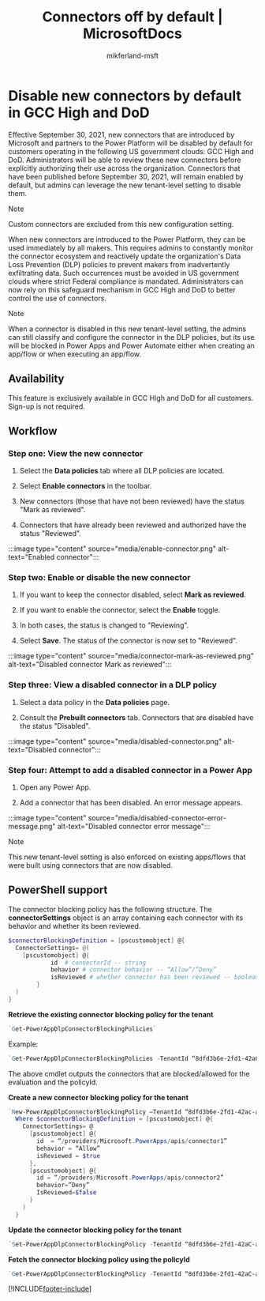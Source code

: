 ﻿---
title: "Connectors off by default | MicrosoftDocs"
description: Describes how the connectors are off by default for GCC High and DoD.
ms.service: power-platform
ms.component: pa-admin
ms.topic: conceptual
ms.date: 10/08/2021
ms.subservice: admin
author: mikferland-msft
ms.author: miferlan
ms.reviewer: jimholtz
contributors:
  - mikferland-msft
ms.custom: "admin-security"
search.audienceType: 
  - admin
search.app:
  - D365CE
  - PowerApps
  - Powerplatform
  - Flow
---
# Disable new connectors by default in GCC High and DoD

Effective September 30, 2021, new connectors that are introduced by Microsoft and partners to the Power Platform will be disabled by default for customers operating in the following US government clouds: GCC High and DoD. Administrators will be able to review these new connectors before explicitly authorizing their use across the organization. Connectors that have been published before September 30, 2021, will remain enabled by default, but admins can leverage the new tenant-level setting to disable them.

> [!NOTE]
> Custom connectors are excluded from this new configuration setting.

When new connectors are introduced to the Power Platform, they can be used immediately by all makers. This requires admins to constantly monitor the connector ecosystem and reactively update the organization's Data Loss Prevention (DLP) policies to prevent makers from inadvertently exfiltrating data. Such occurrences must be avoided in US government clouds where strict Federal compliance is mandated. Administrators can now rely on this safeguard mechanism in GCC High and DoD to better control the use of connectors.

> [!NOTE]
> When a connector is disabled in this new tenant-level setting, the admins can still classify and configure the connector in the DLP policies, but its use will be blocked in Power Apps and Power Automate either when creating an app/flow or when executing an app/flow.

## Availability

This feature is exclusively available in GCC High and DoD for all customers. Sign-up is not required.

## Workflow

### Step one: View the new connector

1. Select the **Data policies** tab where all DLP policies are located.

2. Select **Enable connectors** in the toolbar.

3. New connectors (those that have not been reviewed) have the status "Mark as reviewed".

4. Connectors that have already been reviewed and authorized have the status "Reviewed".

:::image type="content" source="media/enable-connector.png" alt-text="Enabled connector":::

### Step two: Enable or disable the new connector

1. If you want to keep the connector disabled, select **Mark as reviewed**.

2. If you want to enable the connector, select the **Enable** toggle.

3. In both cases, the status is changed to "Reviewing".

4. Select **Save**. The status of the connector is now set to "Reviewed".

:::image type="content" source="media/connector-mark-as-reviewed.png" alt-text="Disabled connector Mark as reviewed":::

### Step three: View a disabled connector in a DLP policy

1. Select a data policy in the **Data policies** page.

2. Consult the **Prebuilt connectors** tab. Connectors that are disabled have the status "Disabled".

:::image type="content" source="media/disabled-connector.png" alt-text="Disabled connector":::

### Step four: Attempt to add a disabled connector in a Power App

1. Open any Power App.

2. Add a connector that has been disabled. An error message appears.

:::image type="content" source="media/disabled-connector-error-message.png" alt-text="Disabled connector error message":::

> [!NOTE]
> This new tenant-level setting is also enforced on existing apps/flows that were built using connectors that are now disabled.

## PowerShell support

The connector blocking policy has the following structure. The **connectorSettings** object is an array containing each connector with its behavior and whether its been reviewed.

```powershell
$connectorBlockingDefinition = [pscustomobject] @{ 
  ConnectorSettings= @( 
    [pscustomobject] @{ 
 			id  # connectorId -- string 
 			behavior # connector behavior -- “Allow”/”Deny” 
 			isReviewed # whether connector has been reviewed -- boolean 
 		} 
  ) 
} 
``` 

**Retrieve the existing connector blocking policy for the tenant**

```powershell
`Get-PowerAppDlpConnectorBlockingPolicies` 
``` 

Example: 
```powershell
`Get-PowerAppDlpConnectorBlockingPolicies -TenantId “8dfd3b6e-2fd1-42aC-a874-b1edc2db1531” 
```

The above cmdlet outputs the connectors that are blocked/allowed for the evaluation and the policyId. 

**Create a new connector blocking policy for the tenant**

```powershell
`New-PowerAppDlpConnectorBlockingPolicy –TenantId “8dfd3b6e-2fd1-42ac-a874-b1edc2db1531” -ConnectorBlockingDefinition $connectorBlockingDefinition
  Where $connectorBlockingDefinition = [pscustomobject] @{
    ConnectorSettings= @
      [pscustomobject] @{
        id  = “/providers/Microsoft.PowerApps/apis/connector1”
        behavior = “Allow”
        isReviewed = $true
      },
      [pscustomobject] @{
        id = “/providers/Microsoft.PowerApps/apis/connector2”
        behavior=”Deny”
        IsReviewed=$false
      }
    )
  }
```

**Update the connector blocking policy for the tenant**

```powershell
`Set-PowerAppDlpConnectorBlockingPolicy -TenantId “8dfd3b6e-2fd1-42aC-a874-b1edc2db1531” -PolicyId “235d9cd9-edb1-4fe4-9a5a-e6eb2ba4ed80” -ConnectorBlockingDefinition $connectorBlockingDefinition` 
```

**Fetch the connector blocking policy using the policyId**

```powershell
`Get-PowerAppDlpConnectorBlockingPolicy -TenantId “8dfd3b6e-2fd1-42aC-a874-b1edc2db1531” -PolicyId “235d9cd9-edb1-4fe4-9a5a-e6eb2ba4ed80” ` 
```




[!INCLUDE[footer-include](../includes/footer-banner.md)]